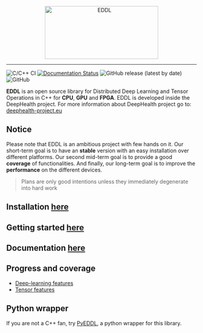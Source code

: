 <p style="text-align: center;">
  <img src="https://raw.githubusercontent.com/salvacarrion/salvacarrion.github.io/master/assets/hot-linking/logo-eddl.png" alt="EDDL" height="140" width="300">
</p>

-----------------
![C/C++ CI](https://github.com/deephealthproject/eddl/workflows/C/C++%20CI/badge.svg)
[![Documentation Status](https://readthedocs.org/projects/ansicolortags/badge/?version=latest)](https://salvacarrion.github.io/docseddl/)
![GitHub release (latest by date)](https://img.shields.io/github/v/release/deephealthproject/eddl)
![GitHub](https://img.shields.io/github/license/deephealthproject/eddl)


**EDDL** is an open source library for Distributed Deep Learning and Tensor Operations in C++ for **CPU**, **GPU** and **FPGA**. EDDL is developed inside the DeepHealth project. For more information about DeepHealth project go to: [deephealth-project.eu](https://deephealth-project.eu/)

## Notice

Please note that EDDL is an ambitious project with few hands on it. Our short-term goal is to have an **stable** version with an easy installation over different platforms. Our second mid-term goal is to provide a good **coverage** of functionalities. And finally, our long-term goal is to improve the **performance** on the different devices.

> Plans are only good intentions unless they immediately degenerate into hard work

## Installation [here](https://salvacarrion.github.io/docseddl/installation/installation.html)

## Getting started [here](https://salvacarrion.github.io/docseddl/usage/getting_started.html)

## Documentation [here](https://salvacarrion.github.io/docseddl/)

## Progress and coverage
- [Deep-learning features](https://github.com/deephealthproject/eddl/blob/master/eddl_progress.md)
- [Tensor features](https://github.com/deephealthproject/eddl/blob/master/eddl_progress_tensor.md)

## Python wrapper

If you are not a C++ fan, try [PyEDDL](https://github.com/deephealthproject/pyeddl), a python wrapper for this library.
